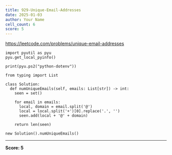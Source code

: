 ```yaml
---
title: 929-Unique-Email-Addresses
date: 2025-01-03
author: Your Name
cell_count: 6
score: 5
---
```


https://leetcode.com/problems/unique-email-addresses


```
import pyutil as pyu
pyu.get_local_pyinfo()
```


```
print(pyu.ps2("python-dotenv"))
```


```
from typing import List
```


```
class Solution:
  def numUniqueEmails(self, emails: List[str]) -> int:
    seen = set()

    for email in emails:
      local, domain = email.split('@')
      local = local.split('+')[0].replace('.', '')
      seen.add(local + '@' + domain)

    return len(seen)
```


```
new Solution().numUniqueEmails()
```


---
**Score: 5**